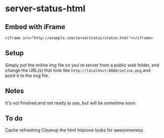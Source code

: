 server-status-html
==================
## Embed with iFrame
`<iframe src="http://example.com/serverstatus/status.html"></iframe>`

## Setup
Simply put the online img file on you're server from a public web folder, and change the URL(s) that look like `http://localhost:8080/online.png` and point it to the img file.

## Notes
It's not finished and not ready to use, but will be sometime soon.

## To do
Cache refreshing
Cleanup the html
Improve looks for awesomeness
